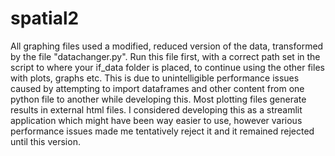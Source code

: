# spatial2

All graphing files used a modified, reduced version of the data, transformed by the file "datachanger.py". Run this file first, with a correct path set in the script to where your if_data folder is placed, to continue using the other files with plots, graphs etc. This is due to unintelligible performance issues caused by attempting to import dataframes and other content from one python file to another while developing this. Most plotting files generate results in external html files. I considered developing this as a streamlit application which might have been way easier to use, however various performance issues made me tentatively reject it and it remained rejected until this version.
